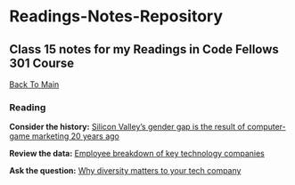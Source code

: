# Readings-Notes-Repository

## Class 15 notes for my Readings in Code Fellows 301 Course

[Back To Main](/README.md)


### Reading
**Consider the history:** [Silicon Valley’s gender gap is the result of computer-game marketing 20 years ago](https://qz.com/911737/silicon-valleys-gender-gap-is-the-result-of-computer-game-marketing-20-years-ago/)

**Review the data:** [Employee breakdown of key technology companies](https://informationisbeautiful.net/visualizations/diversity-in-tech/)

**Ask the question:** [Why diversity matters to your tech company](https://www.usatoday.com/story/tech/columnist/2015/07/21/why-diversity-matters-your-tech-company/30419871/)